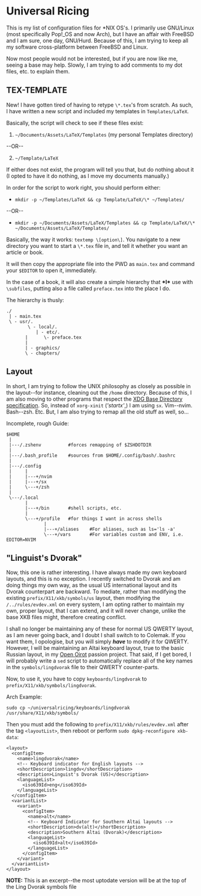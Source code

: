 Universal Ricing
================

This is my list of configuration files for \*NIX OS's.
I primarily use GNU/Linux
(most specifically Pop!\_OS and now Arch),
but I have an affair with FreeBSD and I am sure, one day, GNU/Hurd.
Because of this, I am trying to keep all my software cross-platform between FreeBSD and Linux.

Now most people would not be interested,
but if you are now like me, seeing a base may help.
Slowly, I am trying to add comments to my dot files, etc. to explain them.


TEX-TEMPLATE
-----------

New! I have gotten tired of having to retype `\*.tex`'s from scratch.
As such, I have written a new script and included my templates in `Templates/LaTeX`.

Basically, the script will check to see if these files exist:

1. `~/Documents/Assets/LaTeX/Templates`
   (my personal Templates directory)

--OR--

2. `~/Template/LaTeX`

If either does not exist, the program will tell you that, but do nothing about it
(I opted to have it do nothing, as I move my documents manually.)

In order for the script to work right, you should perform either:

* `mkdir -p ~/Templates/LaTeX && cp Template/LaTeX/\* ~/Templates/`

--OR--

* `mkdir -p ~/Documents/Assets/LaTeX/Templates && cp Template/LaTeX/\* ~/Documents/Assets/LaTeX/Templates/`

Basically, the way it works: `textemp \[option\]`.
You navigate to a new directory you want to start a `\*.tex` file in, and tell it whether you want an article or book.

It will then copy the appropriate file into the PWD as `main.tex` and command your `$EDITOR` to open it, immediately.

In the case of a book, it will also create a simple hierarchy that **\*I\*** use with `\subfiles`, putting also a file called `preface.tex` into the place I do.

The hierarchy is thusly:

    ./
     | - main.tex
     \ - usr/.
            \ - local/.
	           | - etc/.
		   |      \- preface.tex
		   |
		   | - graphics/
		   \ - chapters/


Layout
------

In short, I am trying to follow the UNIX philosophy as closely as possible in the layout--for
instance, cleaning out the `/home` directory.
Because of this, I am also moving to other programs that respect the
[XDG Base Directory specification](https://specifications.freedesktop.org/basedir-spec/basedir-spec-latest.html).
So, instead of `xorg-xinit` (*'startx'*,) I am using `sx`.
Vim--nvim.
Bash--zsh.
Etc.
But, I am also trying to remap all the old stuff as well, so...

Incomplete, rough Guide:

    $HOME
     |
     |---/.zshenv          #forces remapping of $ZSHDOTDIR
     |
     |---/.bash_profile    #sources from $HOME/.config/bash/.bashrc
     |
     |---/.config
     |     |
     |     |---+/nvim
     |     |---+/sx
     |     \---+/zsh
     |
     \---/.local
           |
           |---+/bin       #shell scripts, etc.
           |
           \---+/profile   #for things I want in across shells
                  |
                  |---+/aliases    #For aliases, such as ls='ls -a'
                  \---+/vars       #For variables custom and ENV, i.e. EDITOR=NVIM


"Linguist's Dvorak"
-------------------

Now, this one is rather interesting.
I have always made my own keyboard layouts, and this is no exception.
I recently switched to Dvorak and am doing things my own way, as the usual US international layout and its Dvorak counterpart are backward.
To mediate, rather than modifying the existing `prefix/X11/xkb/symbols/us` layout, then modifying the `/../rules/evdev.xml` on every system, I am opting rather to maintain my own, proper layout, that I can extend,
and it will never change, unlike the base XKB files might, therefore creating conflict.

I shall no longer be maintaining any of these for normal US QWERTY layout, as I am never going back, and I doubt I shall switch to to Colemak.
If you want them, I opologise, but you will simply ***have*** to modify it for QWERTY.
However, I will be maintaining an Altai keyboard layout, true to the basic Russian layout, in my [Open Oirot](https://gitlab.com/Matthew-Tate-Scarbrough/openoirotproject/) passion project.
That said, if I get bored, I will probably write a `sed` script to automatically replace all of the key names in the `symbols/lingdvorak` file to their QWERTY counter-parts.

Now, to use it, you have to copy `keyboards/lingdvorak` to `prefix/X11/xkb/symbols/lingdvorak`.

Arch Example:

    sudo cp ~/universalricing/keyboards/lingdvorak /usr/share/X11/xkb/symbols/

Then you must add the following to `prefix/X11/xkb/rules/evdev.xml` after the tag `<layoutList>`, then reboot or perform `sudo dpkg-reconfigure xkb-data`:

    <layout>
      <configItem>
        <name>lingdvorak</name>
        <!-- Keyboard indicator for English layouts -->
        <shortDescription>lingdv</shortDescription>
        <description>Linguist's Dvorak (US)</description>
        <languageList>
          <iso639Id>eng</iso639Id>
        </languageList>
      </configItem>
      <variantList>
        <variant>
          <configItem>
            <name>alt</name>
            <!-- Keyboard Indicator for Southern Altai layouts -->
            <shortDescription>dv(alt)</shortDescription>
            <description>Southern Altai (Dvorak)</description>
            <languageList>
              <iso639Id>alt</iso639Id>
            </languageList>
          </configItem>
        </variant>
      </variantList>
    </layout>

**NOTE:** This is an excerpt--the most uptodate version will be at the top of the Ling Dvorak symbols file
